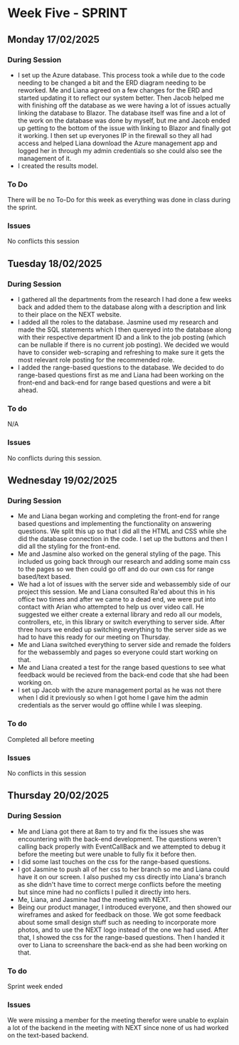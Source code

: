 # Week Five - SPRINT
## Monday 17/02/2025

### During Session
- I set up the Azure database. This process took a while due to the code needing to be changed a bit and the ERD diagram needing to be reworked. Me and Liana agreed on a few changes for the ERD and started updating it to reflect our system better. Then Jacob helped me with finishing off the database as we were having a lot of issues actually linking the database to Blazor. The database itself was fine and a lot of the work on the database was done by myself, but me and Jacob ended up getting to the bottom of the issue with linking to Blazor and finally got it working. I then set up everyones IP in the firewall so they all had access and helped Liana download the Azure management app and logged her in through my admin credentials so she could also see the management of it.
- I created the results model.

### To Do
There will be no To-Do for this week as everything was done in class during the sprint.

### Issues
No conflicts this session

## Tuesday 18/02/2025

### During Session
- I gathered all the departments from the research I had done a few weeks back and added them to the database along with a description and link to their place on the NEXT website.
- I added all the roles to the database. Jasmine used my research and made the SQL statements which I then quereyed into the database along with their respective department ID and a link to the job posting (which can be nullable if there is no current job posting). We decided we would have to consider web-scraping and refreshing to make sure it gets the most relevant role posting for the recommended role.
- I added the range-based questions to the database. We decided to do range-based questions first as me and Liana had been working on the front-end and back-end for range based questions and were a bit ahead.

### To do
N/A

### Issues
No conflicts during this session.

## Wednesday 19/02/2025

### During Session
- Me and Liana began working and completing the front-end for range based questions and implementing the functionality on answering questions. We split this up so that I did all the HTML and CSS while she did the database connection in the code. I set up the buttons and then I did all the styling for the front-end.
- Me and Jasmine also worked on the general styling of the page. This included us going back through our research and adding some main css to the pages so we then could go off and do our own css for range based/text based.
- We had a lot of issues with the server side and webassembly side of our project this session. Me and Liana consulted Ra'ed about this in his office two times and after we came to a dead end, we were put into contact with Arian who attempted to help us over video call. He suggested we either create a external library and redo all our models, controllers, etc, in this library or switch everything to server side. After three hours we ended up switching everything to the server side as we had to have this ready for our meeting on Thursday.
- Me and Liana switched everything to server side and remade the folders for the webassembly and pages so everyone could start working on that.
- Me and Liana created a test for the range based questions to see what feedback would be recieved from the back-end code that she had been working on.
- I set up Jacob with the azure management portal as he was not there when I did it previously so when I got home I gave him the admin credentials as the server would go offline while I was sleeping.

### To do
Completed all before meeting

### Issues
No conflicts in this session

## Thursday 20/02/2025

### During Session
- Me and Liana got there at 8am to try and fix the issues she was encountering with the back-end development. The questions weren't calling back properly with EventCallBack and we attempted to debug it before the meeting but were unable to fully fix it before then.
- I did some last touches on the css for the range-based questions.
- I got Jasmine to push all of her css to her branch so me and Liana could have it on our screen. I also pushed my css directly into Liana's branch as she didn't have time to correct merge conflicts before the meeting but since mine had no conflicts I pulled it directly into hers.
- Me, Liana, and Jasmine had the meeting with NEXT.
- Being our product manager, I introduced everyone, and then showed our wireframes and asked for feedback on those. We got some feedback about some small design stuff such as needing to incorporate more photos, and to use the NEXT logo instead of the one we had used. After that, I showed the css for the range-based questions. Then I handed it over to Liana to screenshare the back-end as she had been working on that.

### To do
Sprint week ended

### Issues
We were missing a member for the meeting therefor were unable to explain a lot of the backend in the meeting with NEXT since none of us had worked on the text-based backend.